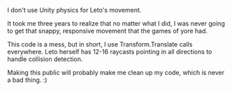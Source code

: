 I don't use Unity physics for Leto's movement.

It took me three years to realize that no matter what I did, I was never going to get that snappy, responsive movement that the games of yore had.

This code is a mess, but in short, I use Transform.Translate calls everywhere. Leto herself has 12-16 raycasts pointing in all directions to handle collision detection.

Making this public will probably make me clean up my code, which is never a bad thing. :)
